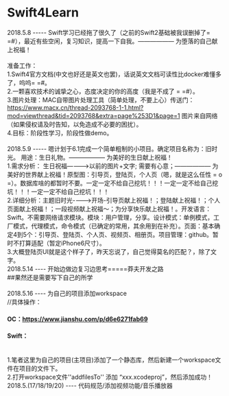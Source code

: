# Swift4Learn<br>
2018.5.8 ----- Swift学习已经拖了很久了（之前的Swift2基础被我误删掉了= =#），最近有些空闲，复习知识，提高一下自我。——————  为堕落的自己献上祝福！
<br><br>
准备工作：<br>
1.Swift4官方文档(中文也好还是英文也罢)，话说英文文档可读性比docker难懂多了，呜呜= =#。<br>
2.一颗喜欢技术的诚挚之心，态度决定的你的高度（我是不成了 = =#）。<br>
3.图片处理：MAC自带图片处理工具（简单处理，不要上心）传送门：https://www.macx.cn/thread-2093768-1-1.html?mod=viewthread&tid=2093768&extra=page%253D1&page=1 图片来自网络（如果侵权请及时告知，以免造成不必要的困扰）。<br>
4.目标：阶段性学习，阶段性做demo。<br>
<br>
2018.5.9 ----- 嗯计划于6.1完成一个简单粗制的小项目。确定项目名称为：旧时光。 用途：生日礼物。——————  为美好的生日献上祝福！<br>
1.需求分析： 生日祝福————>以前的图片+文字; 需要有心意；——————  为美好的世界献上祝福！原型图：引导页，登陆页，个人页（嗯，就是这么任性 = o =）。数据库啥的都暂时不要。一定一定不给自己挖坑！！！一定一定不给自己挖坑！！！一定一定不给自己挖坑！！！<br>
2.详细分析：主题旧时光---->开场-引导页献上祝福！；登陆献上祝福！；个人页面献上祝福！；一段视频献上祝福～；为分享快乐献上祝福！。开发语言：Swift。不需要网络请求模块。模块：用户管理，分享。设计模式：单例模式，工厂模式，代理模式，命令模式（已确定的常用，其余用到在补充）。页面：基本确定4到5个：引导页、登陆页、个人页、视频页、相册页。项目管理：github。暂时不打算适配（暂定iPhone6尺寸）。<br>
3.大概登陆页UI就是这个样子了，昨天忘说了，自己觉得莫名的匹配？，除了文字。<br>
2018.5.14 ---- 开始边做边复习边思考=====莽夫开发之路
<br>
##果然还是需要写下自己的所学
<br>
<br>
2018.5.16 ---- 为自己的项目添加workspace
<br>
//具体操作：
#### OC：https://www.jianshu.com/p/d6e6271fab69
#### Swift：
<br>
1.笔者这里为自己的项目(主项目)添加了一个静态库，然后新建一个workspace文件在项目的文件下。<br>
2.打开workspace文件''addfilesTo''  添加 “xxx.xcodeproj”，然后添加成功！<br>
2018.5.(17/18/19/20) ---- 代码规范/添加视频功能/音乐播放器

